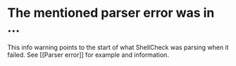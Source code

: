#  The mentioned parser error was in ...

This info warning points to the start of what ShellCheck was parsing when it failed. See [[Parser error]] for example and information.
